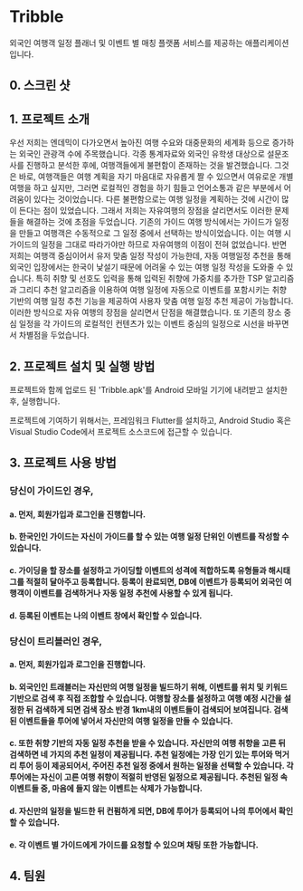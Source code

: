 # Tribble

외국인 여행객 일정 플래너 및 이벤트 별 매칭 플랫폼 서비스를 제공하는 애플리케이션입니다.

## 0. 스크린 샷

## 1. 프로젝트 소개
우선 저희는 엔데믹이 다가오면서 높아진 여행 수요와 대중문화의 세계화 등으로 증가하는 외국인 관광객 수에 주목했습니다. 각종 통계자료와 외국인 유학생 대상으로 설문조사를 진행하고 분석한 후에, 여행객들에게 불편함이 존재하는 것을 발견했습니다. 그것은 바로, 여행객들은 여행 계획을 자기 마음대로 자유롭게 짤 수 있으면서 여유로운 개별 여행을 하고 싶지만, 그러면 로컬적인 경험을 하기 힘들고 언어소통과 같은 부분에서 어려움이 있다는 것이었습니다. 다른 불편함으로는 여행 일정을 계획하는 것에 시간이 많이 든다는 점이 있었습니다. 그래서 저희는 자유여행의 장점을 살리면서도 이러한 문제들을 해결하는 것에 초점을 두었습니다. 기존의 가이드 여행 방식에서는 가이드가 일정을 만들고 여행객은 수동적으로 그 일정 중에서 선택하는 방식이었습니다. 이는 여행 시 가이드의 일정을 그대로 따라가야만 하므로 자유여행의 이점이 전혀 없었습니다. 반면 저희는 여행객 중심이어서 유저 맞춤 일정 작성이 가능한데, 자동 여행일정 추천을 통해 외국인 입장에서는 한국이 낯설기 때문에 어려울 수 있는 여행 일정 작성을 도와줄 수 있습니다. 특히 취향 및 선호도 입력을 통해 입력된 취향에 가중치를 추가한 TSP 알고리즘과 그리디 추천 알고리즘을 이용하여 여행 일정에 자동으로 이벤트를 포함시키는 취향 기반의 여행 일정 추천 기능을 제공하여 사용자 맞춤 여행 일정 추천 제공이 가능합니다. 이러한 방식으로 자유 여행의 장점을 살리면서 단점을 해결했습니다. 또 기존의 장소 중심 일정을 각 가이드의 로컬적인 컨텐츠가 있는 이벤트 중심의 일정으로 시선을 바꾸면서 차별점을 두었습니다.

## 2. 프로젝트 설치 및 실행 방법
프로젝트와 함께 업로드 된 'Tribble.apk'를 Android 모바일 기기에 내려받고 설치한 후, 실행합니다.

프로젝트에 기여하기 위해서는, 프레임워크 Flutter를 설치하고, Android Studio 혹은 Visual Studio Code에서 프로젝트 소스코드에 접근할 수 있습니다.

## 3. 프로젝트 사용 방법
### 당신이 가이드인 경우,
  #### a. 먼저, 회원가입과 로그인을 진행합니다.

  #### b. 한국인인 가이드는 자신이 가이드를 할 수 있는 여행 일정 단위인 이벤트를 작성할 수 있습니다. 
  
  #### c. 가이딩을 할 장소를 설정하고 가이딩할 이벤트의 성격에 적합하도록 유형들과 해시태그를 적절히 달아주고 등록합니다. 등록이 완료되면, DB에 이벤트가 등록되어 외국인 여행객이 이벤트를 검색하거나 자동 일정 추천에 사용할 수 있게 됩니다.
   
  #### d. 등록된 이벤트는 나의 이벤트 창에서 확인할 수 있습니다.


### 당신이 트리블러인 경우,
  #### a. 먼저, 회원가입과 로그인을 진행합니다.
  #### b.  외국인인 트래블러는 자신만의 여행 일정을 빌드하기 위해, 이벤트를 위치 및 키워드 기반으로 검색 후 직접 조합할 수 있습니다. 여행할 장소를 설정하고 여행 예정 시간을 설정한 뒤 검색하게 되면 검색 장소 반경 1km내의 이벤트들이 검색되어 보여집니다. 검색된 이벤트들을 투어에 넣어서 자신만의 여행 일정을 만들 수 있습니다. 
  #### c. 또한 취향 기반의 자동 일정 추천을 받을 수 있습니다. 자신만의 여행 취향을 고른 뒤 검색하면 네 가지의 추천 일정이 제공됩니다. 추천 일정에는 가장 인기 있는 투어와 먹거리 투어 등이 제공되어서, 주어진 추천 일정 중에서 원하는 일정을 선택할 수 있습니다. 각 투어에는 자신이 고른 여행 취향이 적절히 반영된 일정으로 제공됩니다. 추천된 일정 속 이벤트들 중, 마음에 들지 않는 이벤트는 삭제가 가능합니다. 
  #### d. 자신만의 일정을 빌드한 뒤 컨펌하게 되면, DB에 투어가 등록되어 나의 투어에서 확인할 수 있습니다.
  #### e. 각 이벤트 별 가이드에게 가이드를 요청할 수 있으며 채팅 또한 가능합니다.
  
## 4. 팀원
